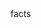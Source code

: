 <meta http-equiv='cache-control' content='no-cache'> 
<meta http-equiv='expires' content='0'> 
<meta http-equiv='pragma' content='no-cache'>
facts
